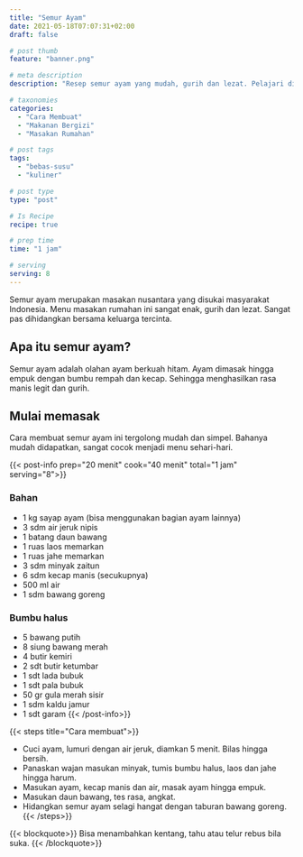 ```yaml
---
title: "Semur Ayam"
date: 2021-05-18T07:07:31+02:00
draft: false

# post thumb
feature: "banner.png"

# meta description
description: "Resep semur ayam yang mudah, gurih dan lezat. Pelajari disini cara membuat semur ayam yang bikin lidah ketagihan."

# taxonomies
categories:
  - "Cara Membuat"
  - "Makanan Bergizi"
  - "Masakan Rumahan"

# post tags
tags:
  - "bebas-susu"
  - "kuliner"

# post type
type: "post"

# Is Recipe
recipe: true

# prep time
time: "1 jam"

# serving
serving: 8
---
```

Semur ayam merupakan masakan nusantara yang disukai masyarakat Indonesia. Menu masakan rumahan ini sangat enak, gurih dan lezat. Sangat pas dihidangkan bersama keluarga tercinta.

## Apa itu semur ayam?

Semur ayam adalah olahan ayam berkuah hitam. Ayam dimasak hingga empuk dengan bumbu rempah dan kecap. Sehingga menghasilkan rasa manis legit dan gurih.

## Mulai memasak

Cara membuat semur ayam ini tergolong mudah dan simpel. Bahanya mudah didapatkan, sangat cocok menjadi menu sehari-hari.

{{< post-info prep="20 menit" cook="40 menit" total="1 jam" serving="8">}}

### Bahan

-   1 kg sayap ayam (bisa menggunakan bagian ayam lainnya)
-   3 sdm air jeruk nipis
-   1 batang daun bawang
-   1 ruas laos memarkan
-   1 ruas jahe memarkan
-   3 sdm minyak zaitun
-   6 sdm kecap manis (secukupnya)
-   500 ml air
-   1 sdm bawang goreng

### Bumbu halus

-   5 bawang putih
-   8 siung bawang merah
-   4 butir kemiri
-   2 sdt butir ketumbar
-   1 sdt lada bubuk
-   1 sdt pala bubuk
-   50 gr gula merah sisir
-   1 sdm kaldu jamur
-   1 sdt garam
{{< /post-info>}}

{{< steps title="Cara membuat">}}
-   Cuci ayam, lumuri dengan air jeruk, diamkan 5 menit. Bilas hingga bersih.
-   Panaskan wajan masukan minyak, tumis bumbu halus, laos dan jahe hingga harum.
-   Masukan ayam, kecap manis dan air, masak ayam hingga empuk.
-   Masukan daun bawang, tes rasa, angkat.
-   Hidangkan semur ayam selagi hangat dengan taburan bawang goreng.
{{< /steps>}}

{{< blockquote>}}
Bisa menambahkan kentang, tahu atau telur rebus bila suka.
{{< /blockquote>}}
